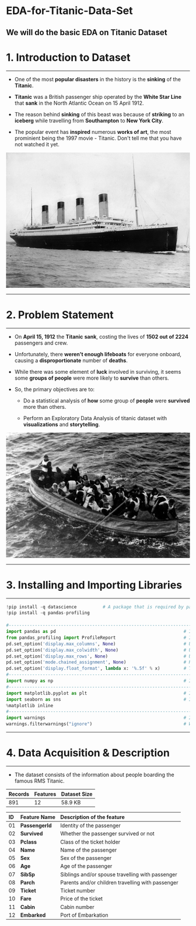 # EDA-for-Titanic-Data-Set
We will do the basic EDA on Titanic Dataset
---
<a name = Section1></a>
# **1. Introduction to Dataset**
---

- One of the most **popular disasters** in the history is the **sinking** of the **Titanic**.

- **Titanic** was a British passenger ship operated by the **White Star Line** that **sank** in the North Atlantic Ocean on 15 April 1912.

- The reason behind **sinking** of this beast was because of **striking** to an **iceberg** while travelling from **Southampton** to **New York City**.
- The popular event has **inspired** numerous **works of art**, the most prominient being the 1997 movie - Titanic. Don't tell me that you have not watched it yet.

![image](https://raw.githubusercontent.com/brij0707/EDA-for-Titanic-Data-Set/main/images/RMS_Titanic_3.jpg)

---
<a name = Section2></a>
# **2. Problem Statement**
---

- On **April 15, 1912** the **Titanic** **sank**, costing the lives of **1502 out of 2224** passengers and crew.

- Unfortunately, there **weren’t enough lifeboats** for everyone onboard, causing a **disproportionate** number of **deaths**.

- While there was some element of **luck** involved in surviving, it seems some **groups of people** were more likely to **survive** than others.
- So, the primary objectives are to:

  -	Do a statistical analysis of **how** some group of **people** were **survived** more than others.

  - Perform an Exploratory Data Analysis of titanic dataset with **visualizations** and **storytelling**.

![image](https://raw.githubusercontent.com/brij0707/EDA-for-Titanic-Data-Set/main/images/Titanic_lifeboat.jpg)

---
<a name = Section3></a>
# **3. Installing and Importing Libraries**
---
```python
!pip install -q datascience          # A package that is required by pandas-profiling library
!pip install -q pandas-profiling

#-------------------------------------------------------------------------------------------------------------------------------
import pandas as pd                                                 # Importing for panel data analysis
from pandas_profiling import ProfileReport                          # Importing Pandas Profiling (To generate Univariate Analysis) 
pd.set_option('display.max_columns', None)                          # Unfolding hidden features if the cardinality is high      
pd.set_option('display.max_colwidth', None)                         # Unfolding the max feature width for better clearity      
pd.set_option('display.max_rows', None)                             # Unfolding hidden data points if the cardinality is high
pd.set_option('mode.chained_assignment', None)                      # Removing restriction over chained assignments operations
pd.set_option('display.float_format', lambda x: '%.5f' % x)         # To suppress scientific notation over exponential values
#-------------------------------------------------------------------------------------------------------------------------------
import numpy as np                                                  # Importing package numpys (For Numerical Python)
#-------------------------------------------------------------------------------------------------------------------------------
import matplotlib.pyplot as plt                                     # Importing pyplot interface of matplotlib                                             
import seaborn as sns                                               # Importing seaborn library for interactive visualization
%matplotlib inline
#-------------------------------------------------------------------------------------------------------------------------------
import warnings                                                     # Importing warning to disable runtime warnings
warnings.filterwarnings("ignore")                                   # Warnings will appear only once
```

---
<a name = Section4></a>
# **4. Data Acquisition & Description**
---


- The dataset consists of the information about people boarding the famous RMS Titanic.

| Records | Features | Dataset Size |
| :-- | :-- | :-- |
| 891 | 12 | 58.9 KB | 

| ID | Feature Name | Description of the feature |
| :-- | :--| :--| 
|01| **PassengerId**   | Identity of the passenger                                    |
|02| **Survived**      | Whether the passenger survived or not                 |
|03| **Pclass**        | Class of the ticket holder                            |
|04| **Name**          | Name of the passenger                                 |
|05| **Sex**           | Sex of the passenger                                  |
|06| **Age**           | Age of the passenger                                  |
|07| **SibSp**     | Siblings and/or spouse travelling with passenger |
|08| **Parch**     | Parents and/or children travelling with passenger|
|09| **Ticket**        | Ticket number                                         |
|10| **Fare**          | Price of the ticket                                   |
|11| **Cabin**         | Cabin number                                          |
|12| **Embarked**     | Port of Embarkation                                   |

